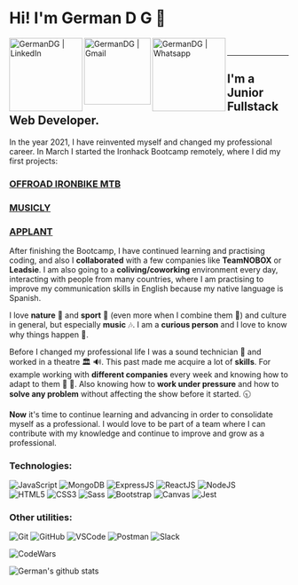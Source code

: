 # Hi! I'm German D G :wave:
[<img align='left' alt=' GermanDG | LinkedIn' width='132px' src='https://img.shields.io/badge/LinkedIn-0077B5?style=for-the-badge&logo=linkedin&logoColor=white' />][linkedin]
[<img align='left' alt=' GermanDG | Gmail' width='120px' src='https://img.shields.io/badge/Gmail-D14836?style=for-the-badge&logo=gmail&logoColor=white' />][Gmail]
[<img align='left' alt=' GermanDG | Whatsapp' width='132px' src='https://img.shields.io/badge/WhatsApp-25D366?style=for-the-badge&logo=whatsapp&logoColor=white' />][whatsapp]

<br/><hr>
## I'm a Junior Fullstack Web Developer.
 In the year 2021, I have reinvented myself and changed my professional career. In March I started the Ironhack Bootcamp remotely, where I did my first projects:

### [OFFROAD IRONBIKE MTB]
### [MUSICLY]
### [APPLANT]

 After finishing the Bootcamp, I have continued learning and practising coding, and also I **collaborated** with a few companies like **TeamNOBOX** or **Leadsie**. I am also going to a **coliving/coworking** environment every day, interacting with people from many countries, where I am practising to improve my communication skills in English because my native language is Spanish.

  I love **nature** :evergreen_tree: and **sport** :mountain_bicyclist: (even more when I combine them :climbing:) and culture in general, but especially **music** :notes:. I am a **curious person** and I love to know why things happen :raised_eyebrow:.

  Before I changed my professional life I was a sound technician :microphone: and worked in a theatre :classical_building: :loud_sound:. This past made me acquire a lot of **skills**. For example working with **different companies** every week and knowing how to adapt to them :dancers: :man_dancing:. Also knowing how to **work under pressure** and how to **solve any problem** without affecting the show before it started. :clock930:

 **Now** it's time to continue learning and advancing in order to consolidate myself as a professional. I would love to be part of a team where I can contribute with my knowledge and continue to improve and grow as a professional.


### Technologies:
<img alt='JavaScript' src='https://img.shields.io/badge/-Javascript-F7DF1E?logo=javascript&logoColor=white&style=plastic' /> <img alt='MongoDB' src='http://img.shields.io/badge/-MongoDB-47A248?style=flat&logo=mongodb&logoColor=white&style=plastic' /> <img alt='ExpressJS' src='http://img.shields.io/badge/-Express-black?style=flat&logo=express&logoColor=white&style=plastic' /> <img alt='ReactJS' src='https://img.shields.io/badge/-ReactJS-51CBF2?style=flat&logo=react&logoColor=white' />
<img alt='NodeJS' src='https://img.shields.io/badge/-NodeJs-339933?logo=Nodejs&logoColor=white&style=plastic' />
<br/>
<img alt='HTML5' src='https://img.shields.io/badge/-HTML5-E34F26?logo=html5&logoColor=white&style=plastic' /> <img alt='CSS3' src='https://img.shields.io/badge/-CSS3-1572B6?logo=css3&logoColor=white&style=plastic' /> <img alt='Sass' src="https://img.shields.io/badge/-Sass-CC6699?style=flat&logo=sass&logoColor=white&style=plastic" />
<img alt='Bootstrap' src='https://img.shields.io/badge/-Bootsrap-7952B3?logo=bootstrap&logoColor=white&style=plastic' /> <img alt='Canvas' src='https://img.shields.io/badge/-Canvas-E05F2C?logo=canvas&logoColor=white&style=plastic' /> <img alt='Jest' src='https://img.shields.io/static/v1?style=for-the-badge&message=Jest&color=C21325&logo=Jest&logoColor=FFFFFF&label=' />

### Other utilities:
<img alt='Git' src='https://img.shields.io/badge/-Git-F05032?logo=git&logoColor=white&style=plastic' /> <img alt='GitHub' src='https://img.shields.io/badge/-Github-181717?style=flat&logo=github&logoColor=white&style=plastic' /> <img alt='VSCode' src='https://img.shields.io/badge/-VSCode-007ACC?style=flat&logo=visual-studio-code&logoColor=white&style=plastic' /> <img alt='Postman' src='https://img.shields.io/badge/-Postman-FF6C37?style=flat&logo=postman&logoColor=white&style=plastic' />
<img alt='Slack' src='https://img.shields.io/badge/-Slack-4A154B?style=flat&logo=slack&logoColor=white&style=plastic' /> 

<img alt='CodeWars' src='https://www.codewars.com/users/GermanDG6/badges/large' />

![German's github stats](https://github-readme-stats.vercel.app/api?username=GermanDG6&show_icons=true&theme=tokyonight)

[linkedin]: https://www.linkedin.com/in/germandelgadogarcia/
[Gmail]: mailto:germandg6@gmail.com
[whatsapp]: https://wa.me/34657216560
[OFFROAD IRONBIKE MTB]: https://github.com/GermanDG6/Proyect-FRONTEND-RMT-FT-MARCH-21-German-Delgado
[MUSICLY]:https://github.com/GermanDG6/backend-proyect2-RMT-FT-MARCH21-GermanDG
[APPLANT]:https://github.com/FINAL-PROJECT-RMT-FT-MARCH21

